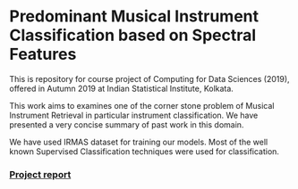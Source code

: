 # Predominant Musical Instrument Classification based on Spectral Features
This is repository for course project of Computing for Data Sciences (2019), offered in Autumn 2019 at Indian Statistical Institute, Kolkata.


This work aims to examines one of the corner stone problem of Musical Instrument Retrieval in particular instrument classification. We have presented a very concise summary of past work in this domain. 

We have used IRMAS dataset for training our models. Most of the well known Supervised Classification techniques were used for classification. 


### [Project report](https://github.com/vntkumar8/musical-instrument-classification/blob/master/docs/mic-report-cds2019.pdf)
